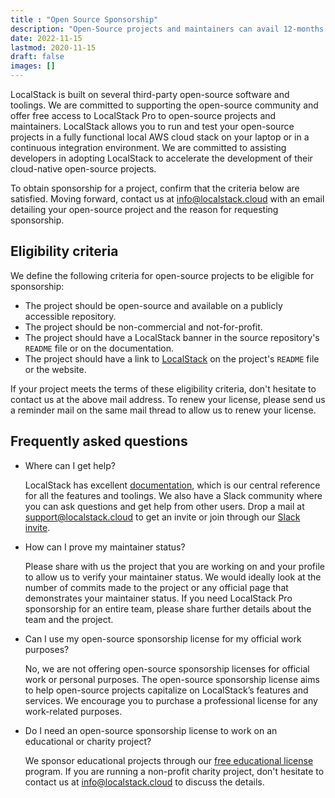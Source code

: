 ```yaml
---
title : "Open Source Sponsorship"
description: "Open-Source projects and maintainers can avail 12-months free access to LocalStack Pro to support the development, testing, and adoption of open-source projects"
date: 2022-11-15
lastmod: 2020-11-15
draft: false
images: []
---
```


LocalStack is built on several third-party open-source software and toolings. We are committed to supporting the open-source community and offer free access to LocalStack Pro to open-source projects and maintainers. LocalStack allows you to run and test your open-source projects in a fully functional local AWS cloud stack on your laptop or in a continuous integration environment. We are committed to assisting developers in adopting LocalStack to accelerate the development of their cloud-native open-source projects.

To obtain sponsorship for a project, confirm that the criteria below are satisfied. Moving forward, contact us at [info@localstack.cloud](mailto:info@localstack.cloud) with an email detailing your open-source project and the reason for requesting sponsorship.

## Eligibility criteria

We define the following criteria for open-source projects to be eligible for sponsorship:

- The project should be open-source and available on a publicly accessible repository.
- The project should be non-commercial and not-for-profit.
- The project should have a LocalStack banner in the source repository's `README` file or on the documentation.
- The project should have a link to [LocalStack](https://localstack.cloud/) on the project's `README` file or the website.

If your project meets the terms of these eligibility criteria, don't hesitate to contact us at the above mail address. To renew your license, please send us a reminder mail on the same mail thread to allow us to renew your license.

## Frequently asked questions

- Where can I get help?

  LocalStack has excellent [documentation](https://docs.localstack.cloud/overview/), which is our central reference for all the features and toolings. We also have a Slack community where you can ask questions and get help from other users. Drop a mail at [support@localstack.cloud](mailto:support@localstack.cloud) to get an invite or join through our [Slack invite](http://localstack.cloud/slack/).

- How can I prove my maintainer status?

  Please share with us the project that you are working on and your profile to allow us to verify your maintainer status. We would ideally look at the number of commits made to the project or any official page that demonstrates your maintainer status. If you need LocalStack Pro sponsorship for an entire team, please share further details about the team and the project.

- Can I use my open-source sponsorship license for my official work purposes?

  No, we are not offering open-source sponsorship licenses for official work or personal purposes. The open-source sponsorship license aims to help open-source projects capitalize on LocalStack’s features and services. We encourage you to purchase a professional license for any work-related purposes.

- Do I need an open-source sponsorship license to work on an educational or charity project?

  We sponsor educational projects through our [free educational license](https://localstack.cloud/educational-license/) program. If you are running a non-profit charity project, don't hesitate to contact us at [info@localstack.cloud](mailto:info@localstack.cloud) to discuss the details.
